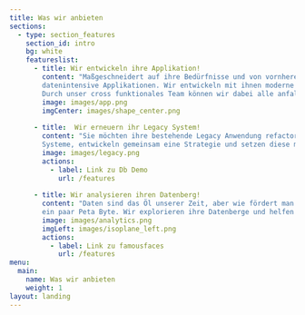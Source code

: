 ```yaml
---
title: Was wir anbieten
sections:
  - type: section_features
    section_id: intro
    bg: white
    featureslist:
      - title: Wir entwickeln ihre Applikation!
        content: "Maßgeschneidert auf ihre Bedürfnisse und von vornherein in einer Cloud ihrer Wahl. Wir sind Spezialisten für hochverfügbare  und 
        datenintensive Applikationen. Wir entwickeln mit ihnen moderne Applikationen und den dazugehörigen DevOps Betrieb. 
        Durch unser cross funktionales Team können wir dabei alle anfallenden Bereiche abdecken: Backend + Web-Frontend/Design + DevOps/Cloud"
        image: images/app.png
        imgCenter: images/shape_center.png
       
      - title:  Wir erneuern ihr Legacy System!
        content: "Sie möchten ihre bestehende Legacy Anwendung refactoren und wissen nicht wo anfangen? Wir analysieren mit ihnen ihre 
        Systeme, entwickeln gemeinsam eine Strategie und setzen diese mit ihnen um. Wenn sie wollen helfen wir auch mit dem Umzug in die Cloud."
        image: images/legacy.png
        actions:
          - label: Link zu Db Demo
            url: /features
            
      - title: Wir analysieren ihren Datenberg!
        content: "Daten sind das Öl unserer Zeit, aber wie fördert man es? Wir helfen ihnen bei der Analyse ihre Daten egal ob ein paar Mega Byte oder 
        ein paar Peta Byte. Wir explorieren ihre Datenberge und helfen ihnen ihr Geschäft und ihre Kunden besser zu verstehen."
        image: images/analytics.png
        imgLeft: images/isoplane_left.png
        actions:
          - label: Link zu famousfaces
            url: /features
menu:
  main:
    name: Was wir anbieten
    weight: 1
layout: landing
---
```

